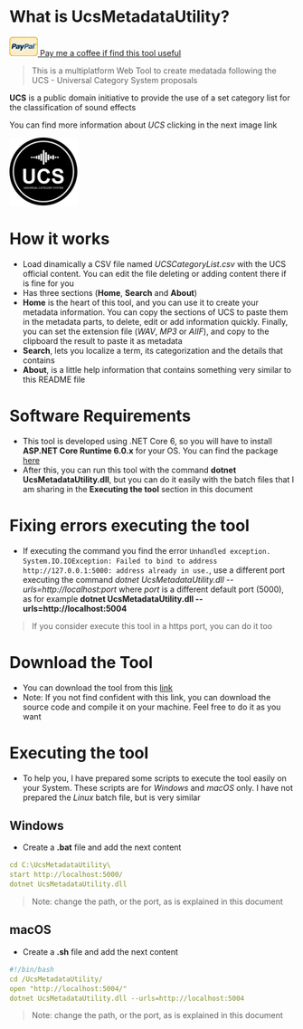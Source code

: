 # What is UcsMetadataUtility?

<a target="_blank" href="https://www.paypal.com/paypalme/jorserp"><img src="images/PayPal.png" />&nbsp;Pay me a coffee if find this tool useful</a>

> This is a multiplatform Web Tool to create medatada following the UCS - Universal Category System proposals

**UCS** is a public domain initiative to provide the use of a set category list for the classification of sound effects

You can find more information about *UCS* clicking in the next image link

<a target="_blank" href="https://universalcategorysystem.com/"><img src="images/ucs_black_small.png" width="120" /></a>

# How it works
* Load dinamically a CSV file named <em>UCSCategoryList.csv</em> with the UCS official content. You can edit the file deleting or adding content there if is fine for you
* Has three sections (<strong>Home</strong>, <strong>Search</strong> and <strong>About</strong>)
* <strong>Home</strong> is the heart of this tool, and you can use it to create your metadata information. You can copy the sections of UCS to paste them in the metadata parts, to delete, edit or add information quickly. Finally, you can set the extension file (<em>WAV</em>, <em>MP3</em> or <em>AIIF</em>), and copy to the clipboard the result to paste it as metadata
* <strong>Search</strong>, lets you localize a term, its categorization and the details that contains
* <strong>About</strong>, is a little help information that contains something very similar to this README file

# Software Requirements
* This tool is developed using .NET Core 6, so you will have to install **ASP.NET Core Runtime 6.0.x** for your OS. You can find the package <a href="https://dotnet.microsoft.com/en-us/download/dotnet/6.0">here</a>
* After this, you can run this tool with the command **dotnet UcsMetadataUtility.dll**, but you can do it easily with the batch files that I am sharing in the **Executing the tool** section in this document

# Fixing errors executing the tool
* If executing the command you find the error `Unhandled exception. System.IO.IOException: Failed to bind to address http://127.0.0.1:5000: address already in use.`, use a different port executing the command *dotnet UcsMetadataUtility.dll --urls=http://localhost:port* where *port* is a different default port (5000), as for example **dotnet UcsMetadataUtility.dll --urls=http://localhost:5004** 

> If you consider execute this tool in a https port, you can do it too

# Download the Tool
* You can download the tool from this <a href="https://github.com/J0rgeSerran0/UcsMetadataUtility/releases/tag/v1.0.0">link</a>
* Note: If you not find confident with this link, you can download the source code and compile it on your machine. Feel free to do it as you want

# Executing the tool
* To help you, I have prepared some scripts to execute the tool easily on your System. These scripts are for *Windows* and *macOS* only. I have not prepared the *Linux* batch file, but is very similar

## Windows
* Create a **.bat** file and add the next content

```yaml
cd C:\UcsMetadataUtility\
start http://localhost:5000/
dotnet UcsMetadataUtility.dll 
```

> Note: change the path, or the port, as is explained in this document

## macOS
* Create a **.sh** file and add the next content

```yaml
#!/bin/bash
cd /UcsMetadataUtility/
open "http://localhost:5004/" 
dotnet UcsMetadataUtility.dll --urls=http://localhost:5004
```

> Note: change the path, or the port, as is explained in this document
